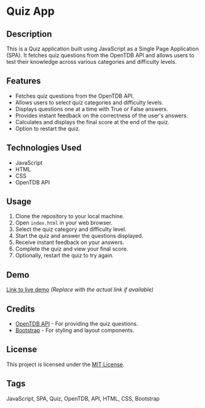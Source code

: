 # Quiz App

## Description
This is a Quiz application built using JavaScript as a Single Page Application (SPA). It fetches quiz questions from the OpenTDB API and allows users to test their knowledge across various categories and difficulty levels.

## Features
- Fetches quiz questions from the OpenTDB API.
- Allows users to select quiz categories and difficulty levels.
- Displays questions one at a time with True or False answers.
- Provides instant feedback on the correctness of the user's answers.
- Calculates and displays the final score at the end of the quiz.
- Option to restart the quiz.

## Technologies Used
- JavaScript
- HTML
- CSS
- OpenTDB API

## Usage
1. Clone the repository to your local machine.
2. Open `index.html` in your web browser.
3. Select the quiz category and difficulty level.
4. Start the quiz and answer the questions displayed.
5. Receive instant feedback on your answers.
6. Complete the quiz and view your final score.
7. Optionally, restart the quiz to try again.

## Demo
[Link to live demo](#) *(Replace with the actual link if available)*



## Credits
- [OpenTDB API](https://opentdb.com/) - For providing the quiz questions.
- [Bootstrap](https://getbootstrap.com/) - For styling and layout components.

## License
This project is licensed under the [MIT License](LICENSE).

## Tags
JavaScript, SPA, Quiz, OpenTDB, API, HTML, CSS, Bootstrap
